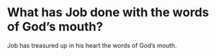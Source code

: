 # What has Job done with the words of God’s mouth?

Job has treasured up in his heart the words of God’s mouth.
